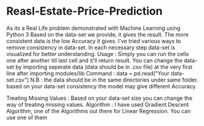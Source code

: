 # Reasl-Estate-Price-Prediction
As its a Real Life problem demonstrated with Machine Learning using Python 3
Based on the data-set we provide, it gives the result. The more consistent data is the low Accuracy it gives. I've tried various ways to remove consistency in data-set.
In each necessary step data-set is visualized for better understanding.
Usage :
  Simply you can run the cells one after another till last cell and it'll return result.
   You can change the data-set by importing seperate data (data should be in .csv file)
at the very first line after importing modules/lib
  Command : data = pd.read("Your data-set.csv")
N.B : the data should be in the same directories under same folder.
based on your data-set consistency the model may give different Accuracy.

Treating Missing Values :
   Based on your data-set size you can change the way of treating missing values.
Algorithm :
  I have used Gradient Descent Algorithm, one of the Algorithms out there for Linear   Regression. You can use one of them
 
